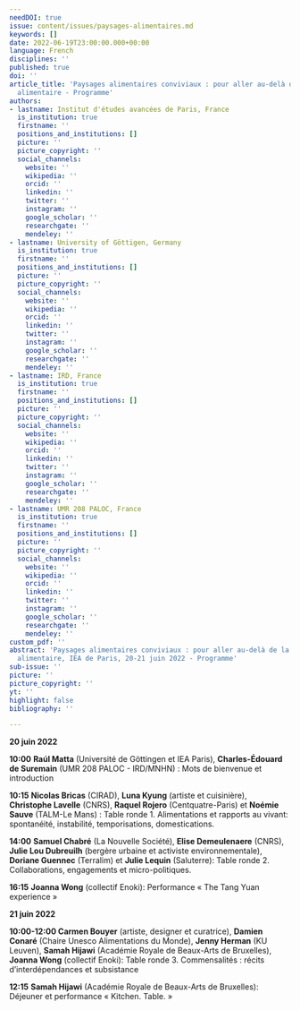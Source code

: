 ```yaml
---
needDOI: true
issue: content/issues/paysages-alimentaires.md
keywords: []
date: 2022-06-19T23:00:00.000+00:00
language: French
disciplines: ''
published: true
doi: ''
article_title: 'Paysages alimentaires conviviaux : pour aller au-delà de la durabilité
  alimentaire - Programme'
authors:
- lastname: Institut d'études avancées de Paris, France
  is_institution: true
  firstname: ''
  positions_and_institutions: []
  picture: ''
  picture_copyright: ''
  social_channels:
    website: ''
    wikipedia: ''
    orcid: ''
    linkedin: ''
    twitter: ''
    instagram: ''
    google_scholar: ''
    researchgate: ''
    mendeley: ''
- lastname: University of Göttigen, Germany
  is_institution: true
  firstname: ''
  positions_and_institutions: []
  picture: ''
  picture_copyright: ''
  social_channels:
    website: ''
    wikipedia: ''
    orcid: ''
    linkedin: ''
    twitter: ''
    instagram: ''
    google_scholar: ''
    researchgate: ''
    mendeley: ''
- lastname: IRD, France
  is_institution: true
  firstname: ''
  positions_and_institutions: []
  picture: ''
  picture_copyright: ''
  social_channels:
    website: ''
    wikipedia: ''
    orcid: ''
    linkedin: ''
    twitter: ''
    instagram: ''
    google_scholar: ''
    researchgate: ''
    mendeley: ''
- lastname: UMR 208 PALOC, France
  is_institution: true
  firstname: ''
  positions_and_institutions: []
  picture: ''
  picture_copyright: ''
  social_channels:
    website: ''
    wikipedia: ''
    orcid: ''
    linkedin: ''
    twitter: ''
    instagram: ''
    google_scholar: ''
    researchgate: ''
    mendeley: ''
custom_pdf: ''
abstract: 'Paysages alimentaires conviviaux : pour aller au-delà de la durabilité
  alimentaire, IEA de Paris, 20-21 juin 2022 - Programme'
sub-issue: ''
picture: ''
picture_copyright: ''
yt: ''
highlight: false
bibliography: ''

---
```

**20 juin 2022**

**10:00**        **Raúl Matta** (Université de Göttingen et IEA Paris), **Charles-Édouard de Suremain** (UMR 208 PALOC - IRD/MNHN) : Mots de bienvenue et introduction

**10:15**         **Nicolas Bricas** (CIRAD), **Luna Kyung** (artiste et cuisinière), **Christophe Lavelle** (CNRS), **Raquel Rojero** (Centquatre-Paris) et **Noémie Sauve** (TALM-Le Mans) : Table ronde 1. Alimentations et rapports au vivant: spontanéité, instabilité, temporisations, domestications.

**14:00**        **Samuel Chabré** (La Nouvelle Société), **Elise Demeulenaere** (CNRS), **Julie Lou Dubreuilh** (bergère urbaine et activiste environnementale), **Doriane Guennec** (Terralim) et **Julie Lequin** (Saluterre): Table ronde 2. Collaborations, engagements et micro-politiques.

**16:15**         **Joanna Wong** (collectif Enoki): Performance « The Tang Yuan experience »

**21 juin 2022**

**10:00-12:00  Carmen Bouyer** (artiste, designer et curatrice), **Damien Conaré** (Chaire Unesco Alimentations du Monde), **Jenny Herman** (KU Leuven), **Samah Hijawi** (Académie Royale de Beaux-Arts de Bruxelles), **Joanna Wong** (collectif Enoki): Table ronde 3. Commensalités : récits d’interdépendances et subsistance

**12:15**             **Samah Hijawi** (Académie Royale de Beaux-Arts de Bruxelles): Déjeuner et performance « Kitchen. Table. »